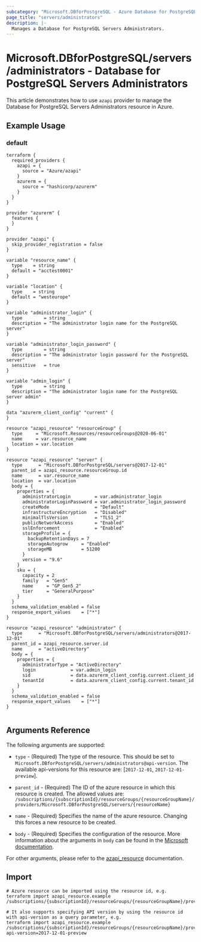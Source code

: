 ```yaml
---
subcategory: "Microsoft.DBforPostgreSQL - Azure Database for PostgreSQL"
page_title: "servers/administrators"
description: |-
  Manages a Database for PostgreSQL Servers Administrators.
---
```


# Microsoft.DBforPostgreSQL/servers/administrators - Database for PostgreSQL Servers Administrators

This article demonstrates how to use `azapi` provider to manage the Database for PostgreSQL Servers Administrators resource in Azure.

## Example Usage

### default

```hcl
terraform {
  required_providers {
    azapi = {
      source = "Azure/azapi"
    }
    azurerm = {
      source = "hashicorp/azurerm"
    }
  }
}

provider "azurerm" {
  features {
  }
}

provider "azapi" {
  skip_provider_registration = false
}

variable "resource_name" {
  type    = string
  default = "acctest0001"
}

variable "location" {
  type    = string
  default = "westeurope"
}

variable "administrator_login" {
  type        = string
  description = "The administrator login name for the PostgreSQL server"
}

variable "administrator_login_password" {
  type        = string
  description = "The administrator login password for the PostgreSQL server"
  sensitive   = true
}

variable "admin_login" {
  type        = string
  description = "The administrator login name for the PostgreSQL server admin"
}

data "azurerm_client_config" "current" {
}

resource "azapi_resource" "resourceGroup" {
  type     = "Microsoft.Resources/resourceGroups@2020-06-01"
  name     = var.resource_name
  location = var.location
}

resource "azapi_resource" "server" {
  type      = "Microsoft.DBforPostgreSQL/servers@2017-12-01"
  parent_id = azapi_resource.resourceGroup.id
  name      = var.resource_name
  location  = var.location
  body = {
    properties = {
      administratorLogin         = var.administrator_login
      administratorLoginPassword = var.administrator_login_password
      createMode                 = "Default"
      infrastructureEncryption   = "Disabled"
      minimalTlsVersion          = "TLS1_2"
      publicNetworkAccess        = "Enabled"
      sslEnforcement             = "Enabled"
      storageProfile = {
        backupRetentionDays = 7
        storageAutogrow     = "Enabled"
        storageMB           = 51200
      }
      version = "9.6"
    }
    sku = {
      capacity = 2
      family   = "Gen5"
      name     = "GP_Gen5_2"
      tier     = "GeneralPurpose"
    }
  }
  schema_validation_enabled = false
  response_export_values    = ["*"]
}

resource "azapi_resource" "administrator" {
  type      = "Microsoft.DBforPostgreSQL/servers/administrators@2017-12-01"
  parent_id = azapi_resource.server.id
  name      = "activeDirectory"
  body = {
    properties = {
      administratorType = "ActiveDirectory"
      login             = var.admin_login
      sid               = data.azurerm_client_config.current.client_id
      tenantId          = data.azurerm_client_config.current.tenant_id
    }
  }
  schema_validation_enabled = false
  response_export_values    = ["*"]
}


```



## Arguments Reference

The following arguments are supported:

* `type` - (Required) The type of the resource. This should be set to `Microsoft.DBforPostgreSQL/servers/administrators@api-version`. The available api-versions for this resource are: [`2017-12-01`, `2017-12-01-preview`].

* `parent_id` - (Required) The ID of the azure resource in which this resource is created. The allowed values are:  
  `/subscriptions/{subscriptionId}/resourceGroups/{resourceGroupName}/providers/Microsoft.DBforPostgreSQL/servers/{resourceName}`

* `name` - (Required) Specifies the name of the azure resource. Changing this forces a new resource to be created.

* `body` - (Required) Specifies the configuration of the resource. More information about the arguments in `body` can be found in the [Microsoft documentation](https://learn.microsoft.com/en-us/azure/templates/Microsoft.DBforPostgreSQL/servers/administrators?pivots=deployment-language-terraform).

For other arguments, please refer to the [azapi_resource](https://registry.terraform.io/providers/Azure/azapi/latest/docs/resources/resource) documentation.

## Import

 ```shell
 # Azure resource can be imported using the resource id, e.g.
 terraform import azapi_resource.example /subscriptions/{subscriptionId}/resourceGroups/{resourceGroupName}/providers/Microsoft.DBforPostgreSQL/servers/{resourceName}/administrators/{resourceName}
 
 # It also supports specifying API version by using the resource id with api-version as a query parameter, e.g.
 terraform import azapi_resource.example /subscriptions/{subscriptionId}/resourceGroups/{resourceGroupName}/providers/Microsoft.DBforPostgreSQL/servers/{resourceName}/administrators/{resourceName}?api-version=2017-12-01-preview
 ```
